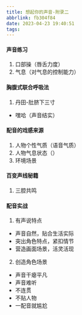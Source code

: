 ```yaml
---
title: 想起你的声音-附录二
abbrlink: fb304f84
date: 2023-04-23 19:40:51
tags:
---
```

#### 声音练习
1. 口部操（唇舌力度）
2. 气息（对气息的控制能力）

#### 胸腹式联合呼吸法
 1. 丹田-肚脐下三寸
  - 嘿哈（声音结实）
#### 配音的戏感来源
 1. 人物个性气质（语音气质）
 2. 人物气息状态（）
 3. 环境场景
#### 百变声线秘籍
1. 三腔共鸣
#### 配音实战 
1. 有声说特点
  - 声音自然，贴合生活实际
  - 突出角色特点，紧扣情节
  - 营造画面场景，活灵活现
2. 创造角色场景
  - 声音干瘪平凡
  - 声音难听
  - 不连贯
  - 不贴人物
  - 一配音就尴尬  